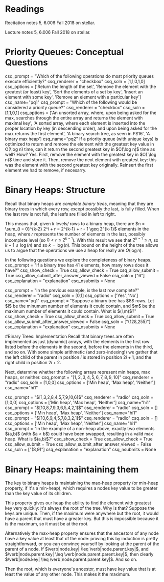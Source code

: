 # Readings 
Recitation notes 5, 6.006 Fall 2018 on stellar.

Lecture notes 5, 6.006 Fall 2018 on stellar.

# Priority Queues: Conceptual Questions


<question multiplechoice>
csq_prompt = "Which of the following operations do most priority queues execute efficiently?"
csq_renderer = "checkbox"
csq_soln = [1,1,0,1,0]
csq_options =  ['Return the length of the set',
'Remove the element with the greatest (or least) key',
'Sort the elements of a set by key',
'Insert an element with some key',
'Remove an element with a particular key']
csq_name="pq1"
</question>

<question multiplechoice>
csq_prompt = "Which of the following would be considered a priority queue?"
csq_renderer = "checkbox"
csq_soln = [1,1,0,1]
csq_options =  ['An unsorted array, where, upon being asked for the max, searches through the entire array and returns the element with maximal key',
'A sorted array, where each element is inserted into the proper location by key (in descending order), and upon being asked for the max returns the first element',
'A binary search tree, as seen in PS16',
'A binary max heap']
csq_name="pq2"
</question>

<checkyourself>
If a priority queue (with unique keys) is optimized to return and remove the element with the greatest key value in O(\log n) time, can it return the second greatest key in $O(\log n)$ time as well? How?
<showhide>
Yes. First, remove the element with the greatest key in $O( \log n)$ time and store it. Then, remove the next element with greatest key: this was the element with the second greatest key originally. Reinsert the first element we had to remove, if necesarry.
</showhide>
</checkyourself>


# Binary Heaps: Structure

Recall that binary heaps are *complete binary trees*, meaning that they are binary trees in which every row, except possibly the last, is fully filled. When the last row is not full, the leafs are filled in left to right. 

This means that, given $k$ levels/ rows to a binary heap, there are  $n = \sum_{i = 0}^{k-2} 2^i + r = 2^{k-1} + r - 1 \geq 2^{k-1}$ elements in the heap, where $r$ represents the number of elements in the last, possibly incomplete level (so $0 < r \leq 2^{k-1}$). With this result we see that $2^{k-1} \leq n$, so $k-1 \leq \log(n)$ and so $k = \log (n)$. This bound on the height of the tree allows us to argue that the operations we use a heap for really are $O(\log n)$. 

In the following questions we explore the completeness of binary heaps.
<question expression>
csq_prompt = "If a binary tree has $41$ elements, how many rows does it have?"
csq_show_check = True
csq_allow_check = True
csq_allow_submit = True
csq_allow_submit_after_answer_viewed = False
csq_soln = ["6"]
csq_explanation = "explanation"
csq_nsubmits = None
</question>

<question multiplechoice>
csq_prompt = "In the previous example, is the last row complete?"
csq_renderer = "radio"
csq_soln = [0,1]
csq_options =  ['Yes',
'No']
csq_name="pq1"
</question>

<question expression>
csq_prompt = "Suppose a binary tree has $8$ rows. Let $l$ be the minumum number of elements it could contain, and $m$ be the maximum number of elements it could contain. What is $(l,m)$?"
csq_show_check = True
csq_allow_check = True
csq_allow_submit = True
csq_allow_submit_after_answer_viewed = False
csq_soln = ["(128,255)"]
csq_explanation = "explanation"
csq_nsubmits = None
</question>

#Binary Trees: Implementation
Recall that binary trees are often implemented as just (dynamic) arrays, with the elements in the first row listed before the elements in the second, before the elements in the third, and so on. With some simple arithmetic (and zero-indexing!) we gather that the left child of the parent in position $i$ is stored in position $2i+1$, and the right child in position $2i+2$.



Next, determine whether the following arrays represent min heaps, max heaps, or neither.
<question multiplechoice>
csq_prompt = "$[1,2,3,4,5,6,7,8,9,10]$"
csq_renderer = "radio"
csq_soln = [1,0,0]
csq_options =  ['Min heap',
'Max heap',
'Neither']
csq_name="hi1"
</question>

<question multiplechoice>
csq_prompt = "$[1,3,2,8,4,5,7,9,10,6]$"
csq_renderer = "radio"
csq_soln = [1,0,0]
csq_options =  ['Min heap',
'Max heap',
'Neither']
csq_name="hi1"
</question>

<question multiplechoice>
csq_prompt = "$[10,8,7,9,3,6,5,4,2,1]$"
csq_renderer = "radio"
csq_soln = []
csq_options =  ['Min heap',
'Max heap',
'Neither']
csq_name="hi1"
</question>

<question multiplechoice>
csq_prompt = "$[10,6,9,4,5,7,8,3,2,1]$"
csq_renderer = "radio"
csq_soln = []
csq_options =  ['Min heap',
'Max heap',
'Neither']
csq_name="hi1"
</question>

<question expression>
csq_prompt = "In the example of a non-heap above, exactly two elements $(a,b)$ (with $a < b$) could have been swapped, resulting in a valid max heap. What is $(a,b)$?"
csq_show_check = True
csq_allow_check = True
csq_allow_submit = True
csq_allow_submit_after_answer_viewed = False
csq_soln = ["(8,9)"]
csq_explanation = "explanation"
csq_nsubmits = None
</question>

# Binary Heaps: maintaining them
The key to binary heaps is maintaining the max-heap property (or min-heap property, if it's a min-heap), which requires a nodes key value to be greater than the key value of its children. 

<checkyourself>
This property gives our heap the ability to find the element with greatest key very quickly: it's always the root of the tree. Why is that?
<showhide>
Suppose the keys are unique. Then, if the maximum were anywhere but the root, it would have a parent that must have a greater key. But this is impossible because it is the maximum, so it must be at the root.

Alternatively the max-heap property ensures that the ancestors of any node have a key value at least that of the node: proving this by induction is pretty straightforward, or you can convince yourself by looking at the parent of the parent of a node. If $\verb|node.key| \leq \verb|node.parent.key|$, and $\verb|node.parent.key| \leq \verb|node.parent.parent.key|$, then clearly $\verb|node.key| \leq \verb|node.parent.parent.key|$. And so on.

Then the root, which is everyone's ancestor, must have key value that is at least the value of any other node. This makes it the maximum.
</showhide>
</checkyourself>
